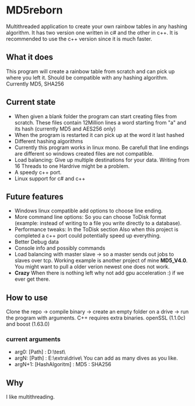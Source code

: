 # MD5reborn
Multithreaded application to create your own rainbow tables in any hashing algorithm. It has two version one written in c# and the other in c++. It is recommended to use the c++ version since it is much faster.

## What it does
This program will create a rainbow table from scratch and can pick up where you left it.
Should be compatible with any hashing algorithm. Currently MD5, SHA256

## Current state
* When given a blank folder the program can start creating files from scratch. These files contain 12Million lines a word starting from "a" and its hash (currently MD5 and AES256 only)
* When the program is restarted it can pick up at the word it last hashed
* Different hashing algorithms
* Currently this program works in linux mono. Be carefull that line endings are different so windows created files are not compatible.
* Load balancing: Give up multiple destinations for your data. Writing from 16 Threads to one Hardrive might be a problem.
* A speedy c++ port.
* Linux support for c# and c++

## Future features
* Windows linux compatible add options to choose line ending.
* More command line options: So you can choose ToDisk format (example: instead of writing to a file you write directly to a database).
* Performance tweaks: In the ToDisk section Also when this project is completed a c++ port could potentially speed up everything.
* Better Debug data
* Console info and possibly commands
* Load balancing with master slave -> so a master sends out jobs to slaves over tcp. Working example is another project of mine  **MD5_V4.0**. You might want to pull a older verion newest one does not work.
* **Crazy** When there is nothing left why not add gpu acceleration :) if we ever get there.

## How to use
Clone the repo -> compile binary -> create an empty folder on a drive -> run the program with arguments.
C++ requires extra binaries. openSSL (1.1.0c) and boost (1.63.0)

### current arguments

- arg0: [Path] : D:\\test\
- argN: [Path] : E:\\extra\drive\  You can add as many dives as you like.
- argN+1: [HashAlgoritm] : MD5 : SHA256

## Why
I like multithreading.
